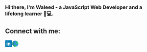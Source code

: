 ### Hi there, I'm Waleed - a JavaScript Web Developer and a lifelong learner :dart::computer:.

## Connect with me:

[<img width="22" align="left" src="/icons/linkedin.svg" alt="LinkedIn" />][linkedin]
[<img width="22" align="left" src="/icons/globe.svg" alt="Personal Website" />][website]

<!-- Definitions -->

[website]: https://waleedalfaifi.com
[linkedin]: https://linkedin.com/in/waleed-alfaifi
